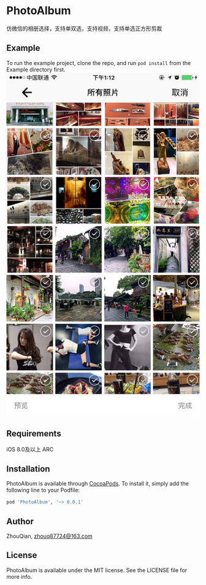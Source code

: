 # PhotoAlbum

仿微信的相册选择，支持单双选，支持视频，支持单选正方形剪裁

## Example

To run the example project, clone the repo, and run `pod install` from the Example directory first.
![pic](https://github.com/AngleZhou/PhotoAlbum/blob/master/DemoPic/1.pic.jpg)

## Requirements
iOS 8.0及以上
ARC

## Installation

PhotoAlbum is available through [CocoaPods](http://cocoapods.org). To install
it, simply add the following line to your Podfile:

```ruby
pod 'PhotoAlbum', '~> 0.0.1'
```

## Author

ZhouQian, zhouq87724@163.com

## License

PhotoAlbum is available under the MIT license. See the LICENSE file for more info.
